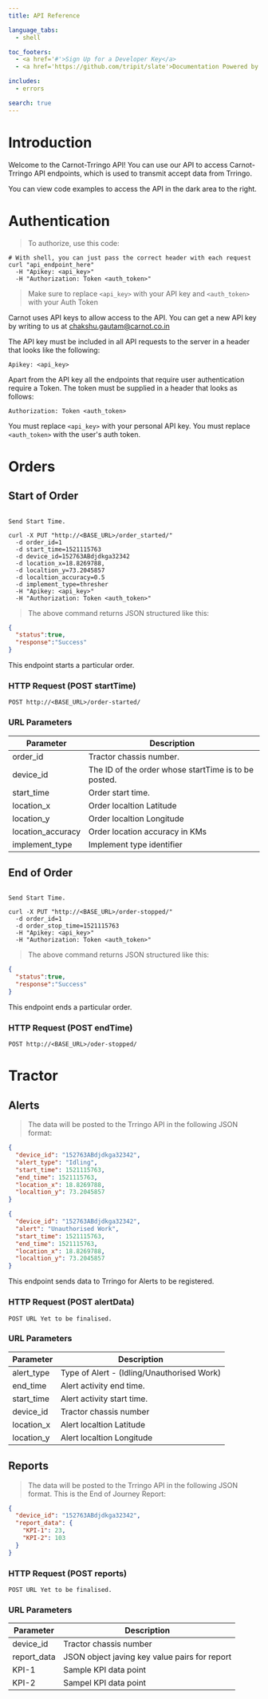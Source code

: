 ```yaml
---
title: API Reference

language_tabs:
  - shell

toc_footers:
  - <a href='#'>Sign Up for a Developer Key</a>
  - <a href='https://github.com/tripit/slate'>Documentation Powered by Slate</a>

includes:
  - errors

search: true
---
```


# Introduction

Welcome to the Carnot-Trringo API! You can use our API to access Carnot-Trringo API endpoints, which is used to transmit accept data from Trringo.

You can view code examples to access the API in the dark area to the right.

# Authentication

> To authorize, use this code:

```shell
# With shell, you can just pass the correct header with each request
curl "api_endpoint_here"
  -H "Apikey: <api_key>"
  -H "Authorization: Token <auth_token>"
```

> Make sure to replace `<api_key>` with your API key and `<auth_token>` with your Auth Token

Carnot uses API keys to allow access to the API. You can get a new API key by writing to us at chakshu.gautam@carnot.co.in

The API key must be included in all API requests to the server in a header that looks like the following:

`Apikey: <api_key>`

Apart from the API key all the endpoints that require user authentication require a Token. The token must be supplied in a header that looks as follows:

`Authorization: Token <auth_token>`

<aside class="notice">
You must replace <code>&lt;api_key&gt;</code> with your personal API key. You must replace <code>&lt;auth_token&gt;</code> with the user's auth token.
</aside>


# Orders

## Start of Order

```shell

Send Start Time.

curl -X PUT "http://<BASE_URL>/order_started/"
  -d order_id=1
  -d start_time=1521115763
  -d device_id=152763ABdjdkga32342
  -d location_x=18.8269788,
  -d localtion_y=73.2045857
  -d localtion_accuracy=0.5
  -d implement_type=thresher
  -H "Apikey: <api_key>"
  -H "Authorization: Token <auth_token>"
```

> The above command returns JSON structured like this:

```json
{
  "status":true,
  "response":"Success"
}
```

This endpoint starts a particular order.

### HTTP Request (POST startTime)

`POST http://<BASE_URL>/order-started/`

### URL Parameters

Parameter | Description
--------- | -----------
order_id   | Tractor chassis number.
device_id  | The ID of the order whose startTime is to be posted.
start_time | Order start time.
location_x  | Order localtion Latitude 
location_y  | Order localtion Longitude
location_accuracy | Order location accuracy in KMs
implement_type | Implement type identifier


## End of Order

```shell

Send Start Time.

curl -X PUT "http://<BASE_URL>/order-stopped/"
  -d order_id=1
  -d order_stop_time=1521115763
  -H "Apikey: <api_key>"
  -H "Authorization: Token <auth_token>"
```

> The above command returns JSON structured like this:

```json
{
  "status":true,
  "response":"Success"
}
```

This endpoint ends a particular order.

### HTTP Request (POST endTime)

`POST http://<BASE_URL>/oder-stopped/`



# Tractor

## Alerts

> The data will be posted to the Trringo API in the following JSON format:

```json
{
  "device_id": "152763ABdjdkga32342",
  "alert_type": "Idling",
  "start_time": 1521115763,
  "end_time": 1521115763,
  "location_x": 18.8269788,
  "localtion_y": 73.2045857
}
```


```json
{
  "device_id": "152763ABdjdkga32342",
  "alert": "Unauthorised Work",
  "start_time": 1521115763,
  "end_time": 1521115763,
  "location_x": 18.8269788,
  "localtion_y": 73.2045857
}
```

This endpoint sends data to Trringo for Alerts to be registered.

### HTTP Request (POST alertData)

`POST URL Yet to be finalised.`

### URL Parameters

Parameter | Description
--------- | -----------
alert_type     | Type of Alert - (Idling/Unauthorised Work)
end_time   | Alert activity end time.
start_time | Alert activity start time.
device_id | Tractor chassis number
location_x  | Alert localtion Latitude 
location_y  | Alert localtion Longitude


## Reports

> The data will be posted to the Trringo API in the following JSON format.  This is the End of Journey Report: 

```json
{
  "device_id": "152763ABdjdkga32342",
  "report_data": {
    "KPI-1": 23,
    "KPI-2": 103
  }
}
```

### HTTP Request (POST reports)

`POST URL Yet to be finalised.`

### URL Parameters

Parameter | Description
--------- | -----------
device_id | Tractor chassis number
report_data | JSON object javing key value pairs for report
KPI-1  | Sample KPI data point
KPI-2  | Sampel KPI data point
